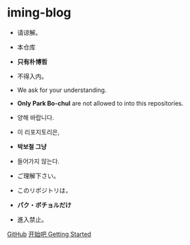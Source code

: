 # iming-blog

- 请谅解。
- 本仓库
- **只有朴博哲**
- 不得入内。

- We ask for your understanding.
- **Only Park Bo-chul** are not allowed to into this repositories.

- 양해 바랍니다.
- 이 리포지토리은,
- **박보철 그냥**
- 들어가지 않는다.

- ご理解下さい。
- このリポジトリは，
- **パク・ボチョルだけ**
- 進入禁止。

[GitHub](https://github.com/bxx-114514/new-iming-blog)
[开始吧 Getting Started](README.md)
